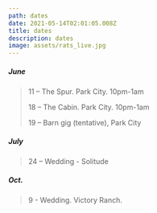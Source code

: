 ```yaml
---
path: dates
date: 2021-05-14T02:01:05.008Z
title: dates
description: dates
image: assets/rats_live.jpg
---
```

##### June

> 11 – The Spur.   Park City. 10pm-1am
>
> 18 – The Cabin. Park City.  10pm-1am
>
> 19 – Barn gig (tentative), Park City

##### July

> 24 – Wedding - Solitude

##### Oct.

> 9 - Wedding.  Victory Ranch.
